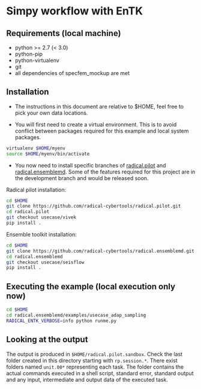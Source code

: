 # Simpy workflow with EnTK

## Requirements (local machine)

* python >= 2.7 (< 3.0)
* python-pip
* python-virtualenv
* git
* all dependencies of specfem_mockup are met

## Installation

* The instructions in this document are relative to $HOME, feel free to pick your own data locations.

* You will first need to create a virtual environment. This is to avoid conflict between packages required for this example and local system packages. 

```bash
virtualenv $HOME/myenv
source $HOME/myenv/bin/activate
```

* You now need to install specific branches of [radical.pilot](https://github.com/radical-cybertools/radical.pilot) and [radical.ensemblemd](https://github.com/radical-cybertools/radical.ensemblemd). Some of the features required for this project are in the development branch and would be released soon.


Radical pilot installation:

```bash
cd $HOME
git clone https://github.com/radical-cybertools/radical.pilot.git
cd radical.pilot
git checkout usecase/vivek
pip install .
```

Ensemble toolkit installation:

```bash
cd $HOME
git clone https://github.com/radical-cybertools/radical.ensemblemd.git
cd radical.ensemblemd
git checkout usecase/seisflow
pip install .
```

## Executing the example (local execution only now)

```bash
cd $HOME
cd radical.ensemblemd/examples/usecase_adap_sampling
RADICAL_ENTK_VERBOSE=info python runme.py
```

## Looking at the output

The output is produced in ```$HOME/radical.pilot.sandbox```. Check the last folder created in this 
directory starting with ```rp.session.*```. There exist folders named ```unit.00*``` representing each task. The folder contains the actual commands executed in a shell script, standard error, standard output and any input, intermediate and output data of the executed task.
